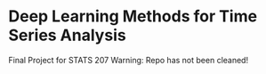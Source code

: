 # Deep Learning Methods for Time Series Analysis
Final Project for STATS 207
Warning: Repo has not been cleaned!
